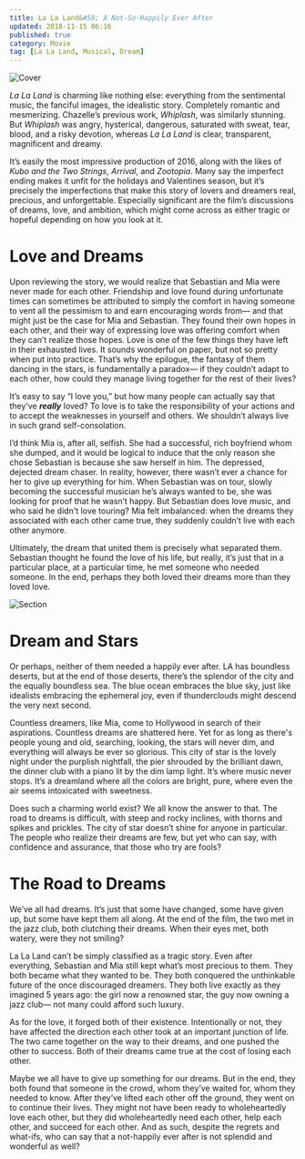 ```yaml
---
title: La La Land&#58; A Not-So-Happily Ever After
updated: 2018-11-15 06:16
published: true
category: Movie
tag: [La La Land, Musical, Dream]
---
```


![Cover](https://static1.squarespace.com/static/5b39c0cb7c93273d7754f5cd/t/5bf5acdd40ec9aae58b7114b/1542827266094/636232031131489384-LLL-D37-06158.jpg?format=1500w)

_La La Land_ is charming like nothing else: everything from the sentimental music, the fanciful images, the idealistic story. Completely romantic and mesmerizing. Chazelle’s previous work, _Whiplash_, was similarly stunning. But _Whiplash_ was angry, hysterical, dangerous, saturated with sweat, tear, blood, and a risky devotion, whereas _La La Land_ is clear, transparent, magnificent and dreamy.

It’s easily the most impressive production of 2016, along with the likes of _Kubo and the Two Strings_, _Arrival_, and _Zootopia_. Many say the imperfect ending makes it unfit for the holidays and Valentines season, but it’s precisely the imperfections that make this story of lovers and dreamers real, precious, and unforgettable. Especially significant are the film’s discussions of dreams, love, and ambition, which might come across as either tragic or hopeful depending on how you look at it.

<div class="divider"></div>

# Love and Dreams

Upon reviewing the story, we would realize that Sebastian and Mia were never made for each other. Friendship and love found during unfortunate times can sometimes be attributed to simply the comfort in having someone to vent all the pessimism to and earn encouraging words from— and that might just be the case for Mia and Sebastian. They found their own hopes in each other, and their way of expressing love was offering comfort when they can’t realize those hopes. Love is one of the few things they have left in their exhausted lives. It sounds wonderful on paper, but not so pretty when put into practice. That’s why the epilogue, the fantasy of them dancing in the stars, is fundamentally a paradox— if they couldn’t adapt to each other, how could they manage living together for the rest of their lives?

It’s easy to say “I love you,” but how many people can actually say that they’ve **_really_** loved? To love is to take the responsibility of your actions and to accept the weaknesses in yourself and others. We shouldn’t always live in such grand self-consolation.

I’d think Mia is, after all, selfish. She had a successful, rich boyfriend whom she dumped, and it would be logical to induce that the only reason she chose Sebastian is because she saw herself in him. The depressed, dejected dream chaser. In reality, however, there wasn’t ever a chance for her to give up everything for him. When Sebastian was on tour, slowly becoming the successful musician he’s always wanted to be, she was looking for proof that he wasn’t happy. But Sebastian does love music, and who said he didn't love touring? Mia felt imbalanced: when the dreams they associated with each other came true, they suddenly couldn’t live with each other anymore.

Ultimately, the dream that united them is precisely what separated them. Sebastian thought he found the love of his life, but really, it’s just that in a particular place, at a particular time, he met someone who needed someone. In the end, perhaps they both loved their dreams more than they loved love.

![Section](https://static1.squarespace.com/static/5b39c0cb7c93273d7754f5cd/t/5bf5ad7a0ebbe86aa0f978ea/1542827397649/la-la-land_f64e_2880x1800.jpg?format=1500w)

<div class="divider"></div>

# Dream and Stars

Or perhaps, neither of them needed a happily ever after. LA has boundless deserts, but at the end of those deserts, there’s the splendor of the city and the equally boundless sea. The blue ocean embraces the blue sky, just like idealists embracing the ephemeral joy, even if thunderclouds might descend the very next second.

Countless dreamers, like Mia, come to Hollywood in search of their aspirations. Countless dreams are shattered here. Yet for as long as there's people young and old, searching, looking,  the stars will never dim, and everything will always be ever so glorious. This city of star is the lovely night under the purplish nightfall, the pier shrouded by the brilliant dawn, the dinner club with a piano lit by the dim lamp light. It’s where music never stops. It’s a dreamland where all the colors are bright, pure, where even the air seems intoxicated with sweetness.

Does such a charming world exist? We all know the answer to that. The road to dreams is difficult, with steep and rocky inclines, with thorns and spikes and prickles. The city of star doesn’t shine for anyone in particular. The people who realize their dreams are few, but yet who can say, with confidence and assurance, that those who try are fools?

<div class="divider"></div>

# The Road to Dreams

We’ve all had dreams. It’s just that some have changed, some have given up, but some have kept them all along. At the end of the film, the two met in the jazz club, both clutching their dreams. When their eyes met, both watery, were they not smiling?

La La Land can’t be simply classified as a tragic story. Even after everything, Sebastian and Mia still kept what’s most precious to them. They both became what they wanted to be. They both conquered the unthinkable future of the once discouraged dreamers. They both live exactly as they imagined 5 years ago: the girl now a renowned star, the guy now owning a jazz club— not many could afford such luxury.

As for the love, it forged both of their existence. Intentionally or not, they have affected the direction each other took at an important junction of life. The two came together on the way to their dreams, and one pushed the other to success. Both of their dreams came true at the cost of losing each other.

Maybe we all have to give up something for our dreams. But in the end, they both found that someone in the crowd, whom they’ve waited for, whom they needed to know. After they’ve lifted each other off the ground, they went on to continue their lives. They might not have been ready to wholeheartedly love each other, but they did wholeheartedly need each other, help each other, and succeed for each other. And as such, despite the regrets and what-ifs, who can say that a not-happily ever after is not splendid and wonderful as well? 
